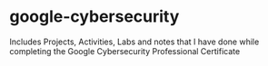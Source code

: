 # google-cybersecurity
Includes Projects, Activities, Labs and notes that I have done while completing the Google Cybersecurity Professional Certificate
